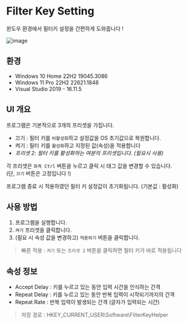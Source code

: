 # Filter Key Setting
윈도우 환경에서 필터키 설정을 간편하게 도와줍니다 !

![image](https://github.com/lasiyan/Filter-Key-Setting/assets/135001826/90bb1745-7d3c-4c70-a97f-af6fe7774a53)
<!--<img src="https://github.com/lasiyan/Filter-Key-Setting/assets/135001826/90bb1745-7d3c-4c70-a97f-af6fe7774a53" align="center">-->

## 환경
- Windows 10 Home 22H2 19045.3086
- Windows 11 Pro 22H2 22621.1848
- Visual Studio 2019 - 16.11.5

## UI 개요

프로그램은 기본적으로 3개의 프리셋을 가집니다.

- 끄기 : 필터 키를 `비활성화`하고 설정값을 OS 초기값으로 복원합니다.
- 켜기 : 필터 키를 `활성화`하고 지정된 값(속성)을 적용합니다
- *프리셋 2: 필터 키를 활성화하는 여분의 프리셋입니다. (필요시 사용)*

각 프리셋은 `좌측 Ctrl` 버튼을 누르고 클릭 시 태그 값을 변경할 수 있습니다.  
(단, `끄기` 버튼은 고정입니다 !)

프로그램 종료 시 적용하였던 필터 키 설정값이 초기화됩니다. (기본값 : 활성화)


## 사용 방법

1. 프로그램을 실행합니다.
2. `켜기` 프리셋을 클릭합니다.
3. (필요 시 속성 값을 변경하고) `적용하기` 버튼을 클릭합니다.

> 빠른 적용 : `켜기` 또는 `프리셋 2` 버튼을 클릭하면 필터 키가 바로 적용됩니다

## 속성 정보

- Accept Delay : 키를 누르고 있는 동안 입력 시간을 인식하는 간격
- Repeat Delay : 키를 누르고 있는 동안 반복 입력이 시작되기까지의 간격
- Repeat Rate : 반복 입력이 발생되는 간격 (글자가 입력되는 시간)

> 저장 경로 : HKEY_CURRENT_USER\Software\FilterKeyHelper
